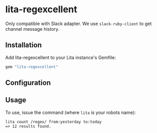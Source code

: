 # lita-regexcellent

Only compatible with Slack adapter. We use `slack-ruby-client` to get channel message history.


## Installation

Add lita-regexcellent to your Lita instance's Gemfile:

``` ruby
gem "lita-regexcellent"
```

## Configuration


## Usage

To use, issue the command (where `lita` is your robots name):

```
lita count /regex/ from:yesterday to:today
=> 12 results found.
```
